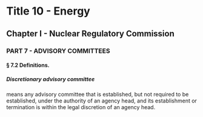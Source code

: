 
# Title 10 - Energy
## Chapter I - Nuclear Regulatory Commission
### PART 7 - ADVISORY COMMITTEES
#### § 7.2 Definitions.
##### Discretionary advisory committee

means any advisory committee that is established, but not required to be established, under the authority of an agency head, and its establishment or termination is within the legal discretion of an agency head.
